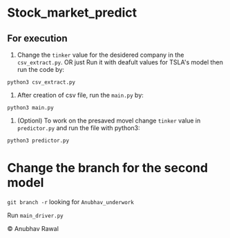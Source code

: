 # Stock_market_predict

## For execution

1. Change the `tinker` value for the desidered company in the `csv_extract.py`. OR just Run it with deafult values for TSLA's model then run the code by:
```
python3 csv_extract.py
```

1. After creation of csv file, run the `main.py` by:

```
python3 main.py
```

1. (Optionl) To work on the presaved movel change `tinker` value in `predictor.py` and run the file with python3:

```
python3 predictor.py
```

# Change the branch for the second model

`git branch -r` looking for `Anubhav_underwork`

Run `main_driver.py`


&copy; Anubhav Rawal
